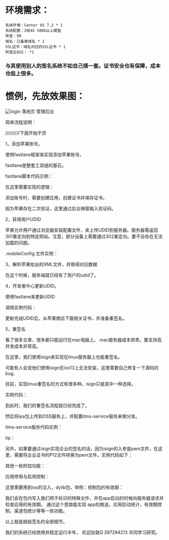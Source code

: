 # 环境需求：

    系统环境：Center OS 7.2 * 1
    系统配置：2核4G 500G以上硬盘
    带宽：5M
    域名：已备案域名 * 1
    SSL证书：域名对应的SSL证书 * 1
    阿里云OSS： *1

### 与其使用别人的签名系统不如自己搭一套。证书安全也有保障，成本也低上很多。

# 惯例，先放效果图：
![login](https://raw.githubusercontent.com/oopww1992/ios-super-Sign/master/1.jpg)
落地页
管理后台

简单流程说明：


/////////下面开始干货

1，添加苹果账号。

使用fastlane框架来实现添加苹果账号。

fastlane是整套工具链的基石。

fastlane脚本代码示例：

在这里需要实现的逻辑：

添加账号时，需要创建应用，创建证书并保存证书。

因为苹果存在二次验证，这里通过后台弹窗输入验证码。

2，获得用户UDID

苹果允许用户通过浏览器安装配置文件，来上传UDID到服务器。服务器需返回301重定向到特定网站。注意，部分设备上需要通过302重定向。要不会存在无法加载的问题。

.mobileConfig 文件实例：

3，解析苹果给出的XML文件，并取得对应数据

在这个时候，服务端就已经有了用户的udid了。

4，开发者中心更新UDID。

使用fastlane来更新UDID

调用实例代码：

更新完成UDID后，从苹果商店下载相关证书，并准备重签名。

5，重签名

看了很多文章，很多都只能运行在mac电脑上。 mac服务器成本昂贵。要支持高并发成本非常高。

在这里，我们使用isign来实现在linux服务器上也能重签名。

可能有人会说他们使用isign在ios13上无法安装，这里需要自己修复一下源码的bug.

目前，实现linux重签名的方式有很多种。isign只是其中一种选择。

实例代码：

到此时，我们的重签名流程就已经完成了。

然后将ipa包上传到OSS服务上，并配置itms-service服务来做分发。

itms-service服务代码实例：

tip：

另外，如果要通过isign实现企业的签名的话，因为isign的入参是pem文件，在这里，需要将企业证书的P12文件转换为pem文件。实例代码如下：

其他一些附加功能：

应用停用与启用控制：

这里需要用到ios的注入，dylib包，举例：控制包的有效期：


我们会在包内写入我们用于标识的特殊文件，并在app启动的时候向服务器请求并检查应用的有效期。
通过这个思路能实现 app的推送，应用启动统计，有效期控制，渠道包统计等等一些功能。

以上就是超级签名的全部细节。

我们的系统已经商用并稳定运行半年， 欢迎加我Q 397294213 共同学习研究。
